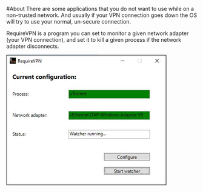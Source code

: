 #About
There are some applications that you do not want to use while on a non-trusted network.
And usually if your VPN connection goes down the OS will try to use your normal, un-secure
connection.

RequireVPN is a program you can set to monitor a given network adapter (your VPN connection),
and set it to kill a given process if the network adapter disconnects.

![RequireVPN monitoring VPN connection and uTorrent](https://github.com/studiefredfredrik/RequireVPN/blob/master/screenshots/screenshot%201.JPG?raw=true)